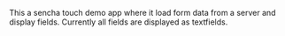 This a sencha touch demo app where it load form data from a server and display
fields. Currently all fields are displayed as textfields.